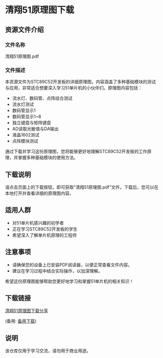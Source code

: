 # 清翔51原理图下载

## 资源文件介绍

### 文件名称
清翔51原理图.pdf

### 文件描述
本资源文件为STC89C52开发板的详细原理图，内容涵盖了多种基础模块的测试与应用，非常适合想要深入学习51单片机的小伙伴们。原理图内容包括：

- 流水灯、数码管、点阵综合测试
- 流水灯测试
- 数码管显示1
- 数码管显示1~8
- 独立键盘与矩阵键盘
- AD读取光敏值与DA输出
- 液晶1602测试
- 点阵模块测试

通过下载并学习这份原理图，您将能够更好地理解STC89C52开发板的工作原理，并掌握多种基础模块的使用方法。

## 下载说明

请点击页面上的下载按钮，即可获取“清翔51原理图.pdf”文件。下载后，您可以在本地打开并查看详细的原理图内容。

## 适用人群

- 对51单片机感兴趣的初学者
- 正在学习STC89C52开发板的学生
- 希望深入了解单片机原理的工程师

## 注意事项

- 请确保您的设备上已安装PDF阅读器，以便正常查看文件内容。
- 建议在学习过程中结合实际操作，以加深理解。

希望这份原理图能够帮助您更好地学习和掌握51单片机的相关知识！

## 下载链接
[清翔51原理图下载分享](https://pan.quark.cn/s/e687728ff8e0) 

(备用: [备用下载](https://pan.baidu.com/s/1zsDSkX6N_UAoOzH9RKt-eA?pwd=1234))

## 说明

该仓库仅用于学习交流，请勿用于商业用途。
